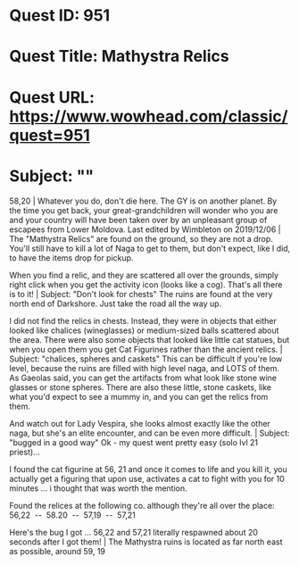 # Quest ID: 951
# Quest Title: Mathystra Relics
# Quest URL: https://www.wowhead.com/classic/quest=951
# Subject: "<Blank>"
58,20 | Whatever you do, don't die here. The GY is on another planet. By the time you get back, your great-grandchildren will wonder who you are and your country will have been taken over by an unpleasant group of escapees from Lower Moldova.
Last edited by Wimbleton on 2019/12/06 | The "Mathystra Relics" are found on the ground, so they are not a drop. You'll still have to kill a lot of Naga to get to them, but don't expect, like I did, to have the items drop for pickup.

When you find a relic, and they are scattered all over the grounds, simply right click when you get the activity icon (looks like a cog). That's all there is to it! | Subject: "Don't look for chests"
The ruins are found at the very north end of Darkshore. Just take the road all the way up.

I did not find the relics in chests. Instead, they were in objects that either looked like chalices (wineglasses) or medium-sized balls scattered about the area. There were also some objects that looked like little cat statues, but when you open them you get Cat Figurines rather than the ancient relics. | Subject: "chalices, spheres and caskets"
This can be difficult if you're low level, because the ruins are filled with high level naga, and LOTS of them. As Gaeolas said, you can get the artifacts from what look like stone wine glasses or stone spheres. There are also these little, stone caskets, like what you'd expect to see a mummy in, and you can get the relics from them.

And watch out for Lady Vespira, she looks almost exactly like the other naga, but she's an elite encounter, and can be even more difficult. | Subject: "bugged in a good way"
Ok - my quest went pretty easy (solo lvl 21 priest)...

I found the cat figurine at 56, 21 and once it comes to life and you kill it, you actually get a figuring that upon use, activates a cat to fight with you for 10 minutes ... i thought that was worth the mention.

Found the relices at the following co. although they're all over the place:
56,22  --  58.20  --  57,19  --  57,21

Here's the bug I got ... 56,22 and 57,21 literally respawned about 20 seconds after I got them! | The Mathystra ruins is located as far north east as possible, around 59, 19